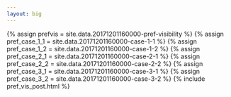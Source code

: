 ```yaml
---
layout: big
---
```

{% assign prefvis = site.data.20171201160000-pref-visibility %}
{% assign pref_case_1_1 = site.data.20171201160000-case-1-1 %}
{% assign pref_case_1_2 = site.data.20171201160000-case-1-2 %}
{% assign pref_case_2_1 = site.data.20171201160000-case-2-1 %}
{% assign pref_case_2_2 = site.data.20171201160000-case-2-2 %}
{% assign pref_case_3_1 = site.data.20171201160000-case-3-1 %}
{% assign pref_case_3_2 = site.data.20171201160000-case-3-2 %}
{% include pref_vis_post.html %}
